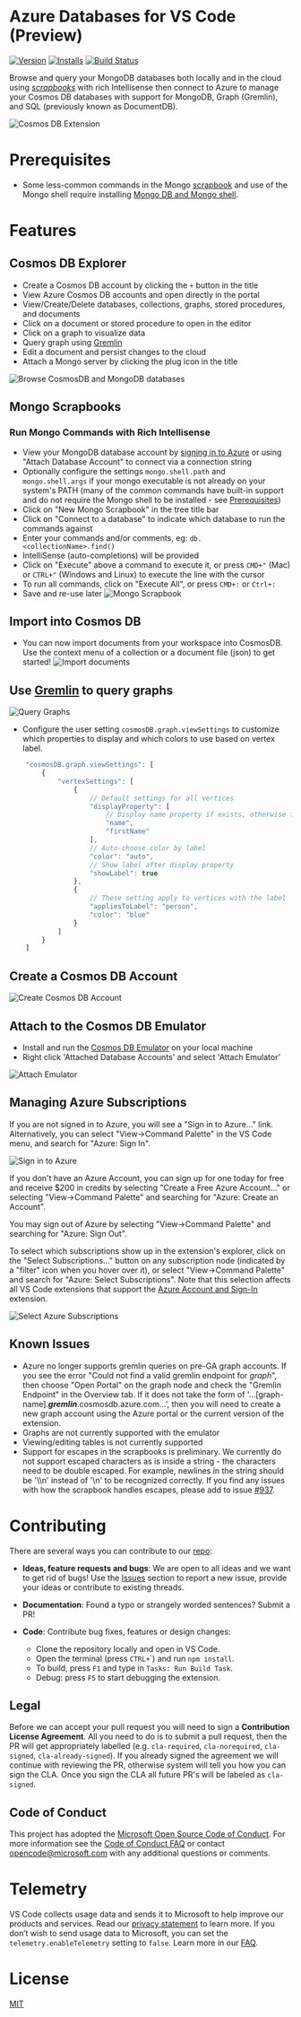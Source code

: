
# Azure Databases for VS Code (Preview)

[![Version](https://vsmarketplacebadge.apphb.com/version/ms-azuretools.vscode-cosmosdb.svg)](https://marketplace.visualstudio.com/items?itemName=ms-azuretools.vscode-cosmosdb) [![Installs](https://vsmarketplacebadge.apphb.com/installs-short/ms-azuretools.vscode-cosmosdb.svg)](https://marketplace.visualstudio.com/items?itemName=ms-azuretools.vscode-cosmosdb) [![Build Status](https://dev.azure.com/ms-azuretools/AzCode/_apis/build/status/vscode-cosmosdb)](https://dev.azure.com/ms-azuretools/AzCode/_build/latest?definitionId=7)

Browse and query your MongoDB databases both locally and in the cloud using [_scrapbooks_](#mongo-scrapbooks) with rich Intellisense then connect to Azure to manage your Cosmos DB databases with support for MongoDB, Graph (Gremlin), and SQL (previously known as DocumentDB).

![Cosmos DB Extension](resources/features.png)

# Prerequisites

- Some less-common commands in the Mongo [scrapbook](#mongo-scrapbooks) and use of the Mongo shell require installing [Mongo DB and Mongo shell](https://docs.mongodb.com/manual/installation/).

# Features

## Cosmos DB Explorer

- Create a Cosmos DB account by clicking the `+` button in the title
- View Azure Cosmos DB accounts and open directly in the portal
- View/Create/Delete databases, collections, graphs, stored procedures, and documents
- Click on a document or stored procedure to open in the editor
- Click on a graph to visualize data
- Query graph using [Gremlin](https://docs.microsoft.com/azure/cosmos-db/gremlin-support)
- Edit a document and persist changes to the cloud
- Attach a Mongo server by clicking the plug icon in the title

![Browse CosmosDB and MongoDB databases](resources/Browse.png)

## Mongo Scrapbooks
### Run Mongo Commands with Rich Intellisense

- View your MongoDB database account by [signing in to Azure](#managing-azure-subscriptions) or using "Attach Database Account" to connect via a connection string
- Optionally configure the settings `mongo.shell.path` and `mongo.shell.args` if your mongo executable is not already on your system's PATH (many of the common commands have built-in support and do not require the Mongo shell to be installed - see [Prerequisites](#prerequisites))
- Click on "New Mongo Scrapbook" in the tree title bar
- Click on "Connect to a database" to indicate which database to run the commands against
- Enter your commands and/or comments, eg: `db.<collectionName>.find()`
- IntelliSense (auto-completions) will be provided
- Click on "Execute" above a command to execute it, or press `CMD+"` (Mac) or `CTRL+"` (Windows and Linux) to execute the line with the cursor
- To run all commands, click on "Execute All", or press `CMD+:` or `Ctrl+:`
- Save and re-use later
![Mongo Scrapbook](resources/Scrapbook.gif)

## Import into Cosmos DB

- You can now import documents from your workspace into CosmosDB. Use the context menu of a collection or a document file (json) to get started!
![Import documents](resources/import_documents.gif)

## Use [Gremlin](https://docs.microsoft.com/azure/cosmos-db/gremlin-support) to query graphs

![Query Graphs](resources/Graph.gif)

- <a name="graphSettings"></a>Configure the user setting `cosmosDB.graph.viewSettings` to customize which properties to display and which colors to use based on vertex label.
```javascript
    "cosmosDB.graph.viewSettings": [
        {
            "vertexSettings": [
                {
                    // Default settings for all vertices
                    "displayProperty": [
                        // Display name property if exists, otherwise firstName if it exists, otherwise ID
                        "name",
                        "firstName"
                    ],
                    // Auto-choose color by label
                    "color": "auto",
                    // Show label after display property
                    "showLabel": true
                },
                {
                    // These setting apply to vertices with the label 'person'
                    "appliesToLabel": "person",
                    "color": "blue"
                }
            ]
        }
    ]
```

## Create a Cosmos DB Account

![Create Cosmos DB Account](resources/create.gif)

## Attach to the Cosmos DB Emulator

* Install and run the [Cosmos DB Emulator](https://docs.microsoft.com/azure/cosmos-db/local-emulator) on your local machine
* Right click 'Attached Database Accounts' and select 'Attach Emulator'

![Attach Emulator](resources/attachEmulator.png)

## Managing Azure Subscriptions

If you are not signed in to Azure, you will see a "Sign in to Azure..." link. Alternatively, you can select "View->Command Palette" in the VS Code menu, and search for "Azure: Sign In".

![Sign in to Azure](resources/SignIn.gif)

If you don't have an Azure Account, you can sign up for one today for free and receive $200 in credits by selecting "Create a Free Azure Account..." or selecting "View->Command Palette" and searching for "Azure: Create an Account".

You may sign out of Azure by selecting "View->Command Palette" and searching for "Azure: Sign Out".

To select which subscriptions show up in the extension's explorer, click on the "Select Subscriptions..." button on any subscription node (indicated by a "filter" icon when you hover over it), or select "View->Command Palette" and search for "Azure: Select Subscriptions". Note that this selection affects all VS Code extensions that support the [Azure Account and Sign-In](https://github.com/Microsoft/vscode-azure-account) extension.

![Select Azure Subscriptions](resources/SelectSubscriptions.gif)

## Known Issues

- Azure no longer supports gremlin queries on pre-GA graph accounts. If you see the error "Could not find a valid gremlin endpoint for *graph*", then choose "Open Portal" on the graph node and check the "Gremlin Endpoint" in the Overview tab. If it does not take the form of '...[graph-name].***gremlin***.cosmosdb.azure.com...', then you will need to create a new graph account using the Azure portal or the current version of the extension.
- Graphs are not currently supported with the emulator
- Viewing/editing tables is not currently supported
- Support for escapes in the scrapbooks is preliminary. We currently do not support escaped characters as is inside a string - the characters need to be double escaped. For example, newlines in the string should be  '\\\\n' instead of '\\n' to be recognized correctly. If you find any issues with how the scrapbook handles escapes, please add to issue [#937](https://github.com/Microsoft/vscode-cosmosdb/issues/937).

# Contributing
There are several ways you can contribute to our [repo](https://github.com/Microsoft/vscode-cosmosdb):

- **Ideas, feature requests and bugs**: We are open to all ideas and we want to get rid of bugs! Use the [Issues](https://github.com/Microsoft/vscode-cosmosdb/issues) section to report a new issue, provide your ideas or contribute to existing threads.

- **Documentation**: Found a typo or strangely worded sentences? Submit a PR!
- **Code**: Contribute bug fixes, features or design changes:
  - Clone the repository locally and open in VS Code.
  - Open the terminal (press `CTRL+`\`) and run `npm install`.
  - To build, press `F1` and type in `Tasks: Run Build Task`.
  - Debug: press `F5` to start debugging the extension.

## Legal
Before we can accept your pull request you will need to sign a **Contribution License Agreement**. All you need to do is to submit a pull request, then the PR will get appropriately labelled (e.g. `cla-required`, `cla-norequired`, `cla-signed`, `cla-already-signed`). If you already signed the agreement we will continue with reviewing the PR, otherwise system will tell you how you can sign the CLA. Once you sign the CLA all future PR's will be labeled as `cla-signed`.

## Code of Conduct
This project has adopted the [Microsoft Open Source Code of Conduct](https://opensource.microsoft.com/codeofconduct/). For more information see the [Code of Conduct FAQ](https://opensource.microsoft.com/codeofconduct/faq/) or contact [opencode@microsoft.com](mailto:opencode@microsoft.com) with any additional questions or comments.

# Telemetry
VS Code collects usage data and sends it to Microsoft to help improve our products and services. Read our [privacy statement](https://go.microsoft.com/fwlink/?LinkID=528096&clcid=0x409) to learn more. If you don’t wish to send usage data to Microsoft, you can set the `telemetry.enableTelemetry` setting to `false`. Learn more in our [FAQ](https://code.visualstudio.com/docs/supporting/faq#_how-to-disable-telemetry-reporting).

# License
[MIT](LICENSE.md)

